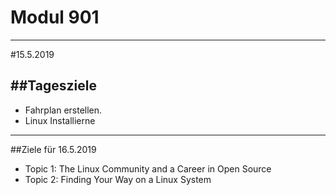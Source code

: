 # Modul 901
----
#15.5.2019


##Tagesziele
---
- Fahrplan erstellen.
- Linux Installierne
---
##Ziele für 16.5.2019

- Topic 1: The Linux Community and a Career in Open Source
- Topic 2: Finding Your Way on a Linux System



